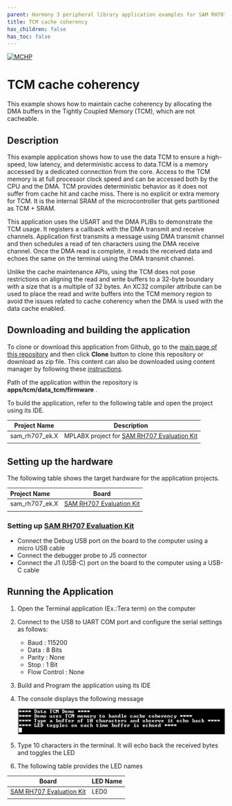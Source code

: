 ```yaml
---
parent: Harmony 3 peripheral library application examples for SAM RH707 family
title: TCM cache coherency 
has_children: false
has_toc: false
---
```


[![MCHP](https://www.microchip.com/ResourcePackages/Microchip/assets/dist/images/logo.png)](https://www.microchip.com)

# TCM cache coherency

This example shows how to  maintain cache coherency by allocating the DMA buffers in the Tightly Coupled Memory (TCM), which are not cacheable.

## Description

This example application shows how to use the data TCM to ensure a high-speed, low latency, and deterministic access to data.TCM is a memory accessed by a dedicated connection from the core. Access to the TCM memory is at full processor clock speed and can be accessed both by the CPU and the DMA. TCM provides deterministic behavior as it does not suffer from
cache hit and cache miss. There is no explicit or extra memory for TCM. It is the internal SRAM of the microcontroller that gets partitioned as TCM + SRAM.

This application uses the USART and the DMA PLIBs to demonstrate the TCM usage. It registers a callback with the DMA transmit and receive channels. Application first transmits a message using DMA transmit channel and then schedules a read of ten characters using the DMA receive channel. Once the DMA read is complete, it reads the received data and echoes the same on the terminal using the DMA transmit channel.

Unlike the cache maintenance APIs, using the TCM does not pose restrictions on aligning the read and write buffers to a 32-byte boundary with a size that is a multiple of 32 bytes. An XC32 compiler attribute can be used to place the read and write buffers into the TCM memory region to avoid the issues related to cache coherency when the DMA is used with the data cache enabled.

## Downloading and building the application

To clone or download this application from Github, go to the [main page of this repository](https://github.com/Microchip-MPLAB-Harmony/csp_apps_sam_rh707) and then click **Clone** button to clone this repository or download as zip file.
This content can also be downloaded using content manager by following these [instructions](https://github.com/Microchip-MPLAB-Harmony/contentmanager/wiki).

Path of the application within the repository is **apps/tcm/data_tcm/firmware** .

To build the application, refer to the following table and open the project using its IDE.

| Project Name      | Description                                    |
| ----------------- | ---------------------------------------------- |
| sam_rh707_ek.X | MPLABX project for [SAM RH707 Evaluation Kit](https://www.microchip.com/en-us/development-tool/SAMRH707F18-EK) |
|||

## Setting up the hardware

The following table shows the target hardware for the application projects.

| Project Name| Board|
|:---------|:---------:|
| sam_rh707_ek.X | [SAM RH707 Evaluation Kit](https://www.microchip.com/en-us/development-tool/SAMRH707F18-EK)
|||

### Setting up [SAM RH707 Evaluation Kit](https://www.microchip.com/en-us/development-tool/SAMRH707F18-EK)

- Connect the Debug USB port on the board to the computer using a micro USB cable
- Connect the debugger probe to J5 connector
- Connect the J1 (USB-C) port on the board to the computer using a USB-C cable

## Running the Application

1. Open the Terminal application (Ex.:Tera term) on the computer
2. Connect to the USB to UART COM port and configure the serial settings as follows:
    - Baud : 115200
    - Data : 8 Bits
    - Parity : None
    - Stop : 1 Bit
    - Flow Control : None
3. Build and Program the application using its IDE
4. The console displays the following message

    ![output](images/output_data_tcm.png)

5. Type 10 characters in the terminal. It will echo back the received bytes and toggles the LED
6. The following table provides the LED names

| Board      | LED Name  |
| ---------- | --------- |
| [SAM RH707 Evaluation Kit](https://www.microchip.com/en-us/development-tool/SAMRH707F18-EK) |LED0 |
|||

